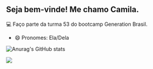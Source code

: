 ## Seja bem-vinde! Me chamo Camila.

💻 Faço parte da turma 53 do bootcamp Generation Brasil.

- 😄 Pronomes: Ela/Dela


![Anurag's GitHub stats](https://github-readme-stats.vercel.app/api?username=cami-codes&show_icons=true&theme=dracula)                                                   

<div>
   <a href="https://steamcommunity.com/id/yukki26/" target="_blank"><img src="https://img.shields.io/badge/Steam-000000?style=for-the-badge&logo=steam&logoColor=white"  
  </div>
